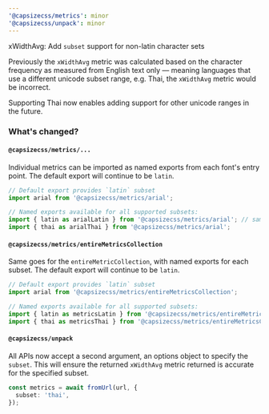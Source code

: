 ```yaml
---
'@capsizecss/metrics': minor
'@capsizecss/unpack': minor
---
```


xWidthAvg: Add `subset` support for non-latin character sets

Previously the `xWidthAvg` metric was calculated based on the character frequency as measured from English text only — meaning languages that use a different unicode subset range, e.g. Thai, the `xWidthAvg` metric would be incorrect.

Supporting Thai now enables adding support for other unicode ranges in the future.

### What's changed?

#### `@capsizecss/metrics/...`

Individual metrics can be imported as named exports from each font's entry point.
The default export will continue to be `latin`.

```ts
// Default export provides `latin` subset
import arial from '@capsizecss/metrics/arial';

// Named exports available for all supported subsets:
import { latin as arialLatin } from '@capsizecss/metrics/arial'; // same as default above
import { thai as arialThai } from '@capsizecss/metrics/arial';
```

#### `@capsizecss/metrics/entireMetricsCollection`

Same goes for the `entireMetricCollection`, with named exports for each subset.
The default export will continue to be `latin`.

```ts
// Default export provides `latin` subset
import arial from '@capsizecss/metrics/entireMetricsCollection';

// Named exports available for all supported subsets:
import { latin as metricsLatin } from '@capsizecss/metrics/entireMetricsCollection'; // same as default above
import { thai as metricsThai } from '@capsizecss/metrics/entireMetricsCollection';
```

#### `@capsizecss/unpack`

All APIs now accept a second argument, an options object to specify the `subset`.
This will ensure the returned `xWidthAvg` metric returned is accurate for the specified subset.

```ts
const metrics = await fromUrl(url, {
  subset: 'thai',
});
```
